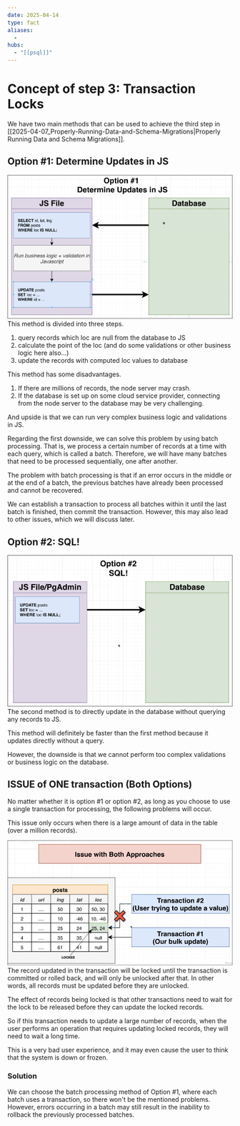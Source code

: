 ```yaml
---
date: 2025-04-14
type: fact
aliases:
  -
hubs:
  - "[[psql]]"
---
```


# Concept of step 3: Transaction Locks

We have two main methods that can be used to achieve the third step in [[2025-04-07_Properly-Running-Data-and-Schema-Migrations|Properly Running Data and Schema Migrations]].


## Option #1: Determine Updates in JS


![option1-determin-updates-in-js.png](../assets/imgs/option1-determin-updates-in-js.png)
This method is divided into three steps.
1. query records which loc are null from the database to JS
2. calculate the point of the loc (and do some validations or other business logic here also...)
3. update the records with computed loc values to database

This method has some disadvantages.
1. If there are millions of records, the node server may crash.
2. If the database is set up on some cloud service provider, connecting from the node server to the database may be very challenging.

And upside is that we can run very complex business logic and validations in JS.

Regarding the first downside, we can solve this problem by using batch processing. That is, we process a certain number of records at a time with each query, which is called a batch. Therefore, we will have many batches that need to be processed sequentially, one after another.

The problem with batch processing is that if an error occurs in the middle or at the end of a batch, the previous batches have already been processed and cannot be recovered.

We can establish a transaction to process all batches within it until the last batch is finished, then commit the transaction. However, this may also lead to other issues, which we will discuss later.


## Option #2: SQL!

![option-2-sql.png](../assets/imgs/option-2-sql.png)
The second method is to directly update in the database without querying any records to JS.

This method will definitely be faster than the first method because it updates directly without a query.

However, the downside is that we cannot perform too complex validations or business logic on the database.


## ISSUE of ONE transaction (Both Options)

No matter whether it is option #1 or option #2, as long as you choose to use a single transaction for processing, the following problems will occur.

This issue only occurs when there is a large amount of data in the table (over a million records).

![locked-record-after-updated.png](../assets/imgs/locked-record-after-updated.png)
The record updated in the transaction will be locked until the transaction is committed or rolled back, and will only be unlocked after that. In other words, all records must be updated before they are unlocked.

The effect of records being locked is that other transactions need to wait for the lock to be released before they can update the locked records.

So if this transaction needs to update a large number of records, when the user performs an operation that requires updating locked records, they will need to wait a long time.

This is a very bad user experience, and it may even cause the user to think that the system is down or frozen.

### Solution

We can choose the batch processing method of Option #1, where each batch uses a transaction, so there won't be the mentioned problems. However, errors occurring in a batch may still result in the inability to rollback the previously processed batches.


